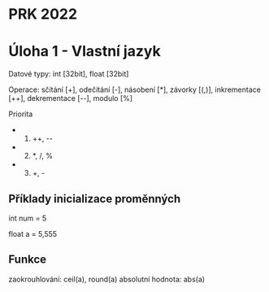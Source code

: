 # PRK 2022

# Úloha 1 - Vlastní jazyk

Datové typy: int [32bit], float [32bit]


Operace: sčítání [+], odečítání [-], násobení [*], závorky [(,)], inkrementace [++], dekrementace [--], modulo [%]

Priorita
* 1. ++, --
* 2. *, /, %
* 3. +, -

## Příklady inicializace proměnných
int num = 5

float a = 5,555

## Funkce
zaokrouhlování: ceil(a), round(a)
absolutní hodnota: abs(a)

